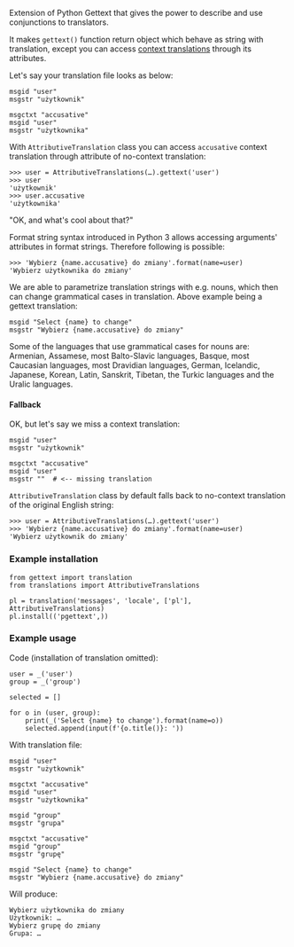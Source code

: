 Extension of Python Gettext that gives the power to describe and use conjunctions to translators.

It makes `gettext()` function return object which
behave as string with translation, except you can access [context translations](https://docs.python.org/3/library/gettext.html#gettext.pgettext)
through its attributes.

Let's say your translation file looks as below:

    msgid "user"
    msgstr "użytkownik"

    msgctxt "accusative"
    msgid "user"
    msgstr "użytkownika"

With ``AttributiveTranslation`` class you can access ``accusative`` context
translation through attribute of no-context translation:

    >>> user = AttributiveTranslations(…).gettext('user')
    >>> user
    'użytkownik'
    >>> user.accusative
    'użytkownika'
    
"OK, and what's cool about that?"

Format string syntax introduced in Python 3 allows accessing arguments'
attributes in format strings. Therefore following is possible:

    >>> 'Wybierz {name.accusative} do zmiany'.format(name=user)
    'Wybierz użytkownika do zmiany'

We are able to parametrize translation strings with e.g. nouns, which then can
change grammatical cases in translation. Above example being a gettext
translation:

    msgid "Select {name} to change"
    msgstr "Wybierz {name.accusative} do zmiany"

Some of the languages that use grammatical cases for nouns are: Armenian,
Assamese, most Balto-Slavic languages, Basque, most Caucasian languages, most
Dravidian languages, German, Icelandic, Japanese, Korean, Latin, Sanskrit,
Tibetan, the Turkic languages and the Uralic languages.
    
#### Fallback

OK, but let's say we miss a context translation:

    msgid "user"
    msgstr "użytkownik"

    msgctxt "accusative"
    msgid "user"
    msgstr ""  # <-- missing translation

``AttributiveTranslation`` class by default falls back to no-context
translation of the original English string:

    >>> user = AttributiveTranslations(…).gettext('user')
    >>> 'Wybierz {name.accusative} do zmiany'.format(name=user)
    'Wybierz użytkownik do zmiany'

### Example installation

    from gettext import translation
    from translations import AttributiveTranslations

    pl = translation('messages', 'locale', ['pl'], AttributiveTranslations)
    pl.install(('pgettext',))

### Example usage

Code (installation of translation omitted):

    user = _('user')
    group = _('group')

    selected = []

    for o in (user, group):
        print(_('Select {name} to change').format(name=o))
        selected.append(input(f'{o.title()}: '))
        
With translation file:

    msgid "user"
    msgstr "użytkownik"

    msgctxt "accusative"
    msgid "user"
    msgstr "użytkownika"

    msgid "group"
    msgstr "grupa"

    msgctxt "accusative"
    msgid "group"
    msgstr "grupę"

    msgid "Select {name} to change"
    msgstr "Wybierz {name.accusative} do zmiany"

Will produce:
    
    Wybierz użytkownika do zmiany
    Użytkownik: …
    Wybierz grupę do zmiany
    Grupa: …
